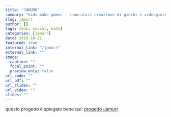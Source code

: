 ```yaml
---
title: "JAMURR"
summary: "kids make games - laboratori creazione di giochi e videogiochi, digital e media education per ragazzi e genitori in Jam"
slug: jamurr
author: []
tags: [edu, social, kids]
categories: [jamurr]
date: 2018-10-21
featured: true
internal_link: "/jamurr"
external_link: ""
image:
  caption: ""
  focal_point: ""
  preview_only: false
url_code: ""
url_pdf: ""
url_slides: ""
url_video: ""
slides: ""
---
```


questo progetto è spiegato bene qui: [progetto Jamurr](https://2042ed.org/lab/)

